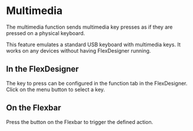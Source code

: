 # Multimedia

The multimedia function sends multimedia key presses as if they are pressed on a physical keyboard.

This feature emulates a standard USB keyboard with multimedia keys. It works on any devices without having FlexDesigner running.

## In the FlexDesigner

The key to press can be configured in the function tab in the FlexDesigner. Click on the menu button to select a key.

## On the Flexbar

Press the button on the Flexbar to trigger the defined action.

